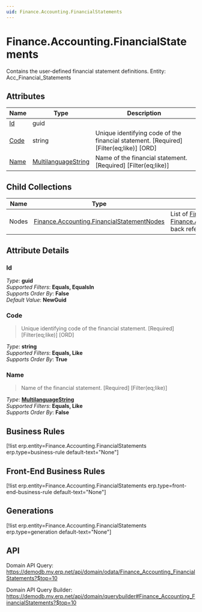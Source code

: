 ```yaml
---
uid: Finance.Accounting.FinancialStatements
---
```

# Finance.Accounting.FinancialStatements

Contains the user-defined financial statement definitions. Entity: Acc_Financial_Statements

## Attributes

| Name | Type | Description |
| ---- | ---- | --- |
| [Id](Finance.Accounting.FinancialStatements.md#Id) | guid |  
| [Code](Finance.Accounting.FinancialStatements.md#Code) | string | Unique identifying code of the financial statement. [Required] [Filter(eq;like)] [ORD] 
| [Name](Finance.Accounting.FinancialStatements.md#Name) | [MultilanguageString](../data-types.md#MultilanguageString) | Name of the financial statement. [Required] [Filter(eq;like)] 

## Child Collections

| Name | Type | Description |
| ---- | ---- | --- |
| Nodes | [Finance.Accounting.FinancialStatementNodes](Finance.Accounting.FinancialStatementNodes.md) | List of [FinancialStatementNode](Finance.Accounting.FinancialStatementNodes.md) child objects, based on the [Finance.Accounting.FinancialStatementNode.FinancialStatement](Finance.Accounting.FinancialStatementNodes.md#FinancialStatement) back reference 


## Attribute Details

### Id

_Type_: **guid**  
_Supported Filters_: **Equals, EqualsIn**  
_Supports Order By_: **False**  
_Default Value_: **NewGuid**  

### Code

> Unique identifying code of the financial statement. [Required] [Filter(eq;like)] [ORD]

_Type_: **string**  
_Supported Filters_: **Equals, Like**  
_Supports Order By_: **True**  

### Name

> Name of the financial statement. [Required] [Filter(eq;like)]

_Type_: **[MultilanguageString](../data-types.md#MultilanguageString)**  
_Supported Filters_: **Equals, Like**  
_Supports Order By_: **False**  



## Business Rules

[!list erp.entity=Finance.Accounting.FinancialStatements erp.type=business-rule default-text="None"]

## Front-End Business Rules

[!list erp.entity=Finance.Accounting.FinancialStatements erp.type=front-end-business-rule default-text="None"]

## Generations

[!list erp.entity=Finance.Accounting.FinancialStatements erp.type=generation default-text="None"]

## API

Domain API Query:
<https://demodb.my.erp.net/api/domain/odata/Finance_Accounting_FinancialStatements?$top=10>

Domain API Query Builder:
<https://demodb.my.erp.net/api/domain/querybuilder#Finance_Accounting_FinancialStatements?$top=10>

